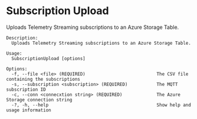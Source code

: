 # Subscription Upload

Uploads Telemetry Streaming subscriptions to an Azure Storage Table.

```
Description:
  Uploads Telemetry Streaming subscriptions to an Azure Storage Table.

Usage:
  SubscriptionUpload [options]

Options:
  -f, --file <file> (REQUIRED)                           The CSV file containing the subscriptions
  -s, --subscription <subscription> (REQUIRED)           The MQTT subscription ID
  -c, --conn <connecxtion string> (REQUIRED)             The Azure Storage connection string
  -?, -h, --help                                         Show help and usage information
```
